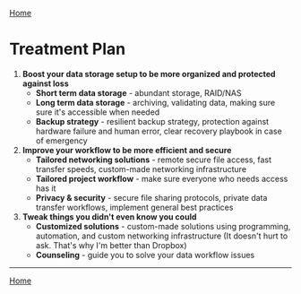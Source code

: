 [Home](index)
# Treatment Plan

1. **Boost your data storage setup to be more organized and protected against loss**
	- **Short term data storage** - abundant storage, RAID/NAS
	- **Long term data storage** - archiving, validating data, making sure sure it's accessible when needed
	- **Backup strategy** - resilient backup strategy, protection against hardware failure and human error, clear recovery playbook in case of emergency
2. **Improve your workflow to be more efficient and secure**
	- **Tailored networking solutions** - remote secure file access, fast transfer speeds, custom-made networking infrastructure
	- **Tailored project workflow** - make sure everyone who needs access has it
	- **Privacy & security** - secure file sharing protocols, private data transfer workflows, implement general best practices
3. **Tweak things you didn't even know you could**
	- **Customized solutions** - custom-made solutions using programming, automation, and custom networking infrastructure (It doesn't hurt to ask. That's why I'm better than Dropbox)
	- **Counseling** - guide you to solve your data workflow issues

---

[Home](index)
